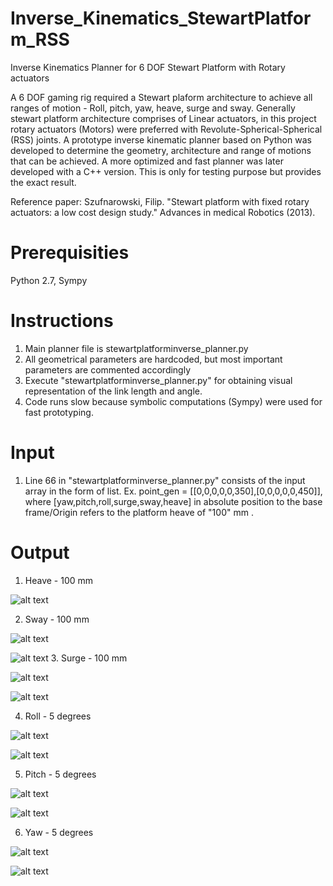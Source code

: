 # Inverse_Kinematics_StewartPlatform_RSS
 Inverse Kinematics Planner for 6 DOF Stewart Platform with Rotary actuators
 
 A 6 DOF gaming rig required a Stewart plaform architecture to achieve all ranges of motion - Roll, pitch, yaw, heave, surge and sway.
 Generally stewart platform architecture comprises of Linear actuators, in this project rotary actuators (Motors) were preferred with Revolute-Spherical-Spherical (RSS) joints. A prototype inverse kinematic planner based on Python was developed to determine the geometry, architecture and range of motions that can be achieved. A more optimized and fast planner was later developed with a C++ version. This is only for testing purpose but provides the exact result.
 
 Reference paper: Szufnarowski, Filip. "Stewart platform with fixed rotary actuators: a low cost design study." Advances in medical Robotics (2013).
 
 # Prerequisities
 
 Python 2.7, Sympy
 
 # Instructions
 
 1. Main planner file is stewartplatforminverse_planner.py
 2. All geometrical parameters are hardcoded, but most important parameters are commented accordingly
 3. Execute "stewartplatforminverse_planner.py" for obtaining visual representation of the link length and angle.
 4. Code runs slow because symbolic computations (Sympy) were used for fast prototyping. 
 
 # Input 
 
 1. Line 66 in "stewartplatforminverse_planner.py" consists of the input array in the form of list.
 Ex. point_gen = [[0,0,0,0,0,350],[0,0,0,0,0,450]], where [yaw,pitch,roll,surge,sway,heave] in absolute position to the base frame/Origin refers to the platform heave of "100" mm .
 
 # Output
 
 1. Heave - 100 mm 
 
 ![alt text](https://github.com/KeerthiSagarSN/Inverse_Kinematics_StewartPlatform_RSS/blob/master/heave_100mm.png)
 
 2. Sway - 100 mm
 
 ![alt text](https://github.com/KeerthiSagarSN/Inverse_Kinematics_StewartPlatform_RSS/blob/master/sway_100mm_img1.png)
 
 ![alt text](https://github.com/KeerthiSagarSN/Inverse_Kinematics_StewartPlatform_RSS/blob/master/sway_100mm_img2.png)
 3. Surge - 100 mm
 
  ![alt text](https://github.com/KeerthiSagarSN/Inverse_Kinematics_StewartPlatform_RSS/blob/master/surge_100mm_img1.png)
 
 ![alt text](https://github.com/KeerthiSagarSN/Inverse_Kinematics_StewartPlatform_RSS/blob/master/surge_100mm_img2.png)
 
 4. Roll - 5 degrees
 
 ![alt text](https://github.com/KeerthiSagarSN/Inverse_Kinematics_StewartPlatform_RSS/blob/master/Roll_5deg_img1.png)
 
 ![alt text](https://github.com/KeerthiSagarSN/Inverse_Kinematics_StewartPlatform_RSS/blob/master/Roll_5deg_img2.png)
 
 5. Pitch - 5 degrees
 
 ![alt text](https://github.com/KeerthiSagarSN/Inverse_Kinematics_StewartPlatform_RSS/blob/master/Pitch_5deg_img1.png)
 
 ![alt text](https://github.com/KeerthiSagarSN/Inverse_Kinematics_StewartPlatform_RSS/blob/master/Pitch_5deg_img2.png)
 
 6. Yaw - 5 degrees
 
 ![alt text](https://github.com/KeerthiSagarSN/Inverse_Kinematics_StewartPlatform_RSS/blob/master/Yaw_5deg_img1.png)
 
 ![alt text](https://github.com/KeerthiSagarSN/Inverse_Kinematics_StewartPlatform_RSS/blob/master/Yaw_5deg_img2.png)
 
 
